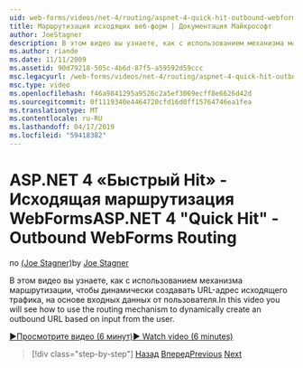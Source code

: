 ```yaml
---
uid: web-forms/videos/net-4/routing/aspnet-4-quick-hit-outbound-webforms-routing
title: Маршрутизация исходящих веб-форм | Документация Майкрософт
author: JoeStagner
description: В этом видео вы узнаете, как с использованием механизма маршрутизации, чтобы динамически создавать URL-адрес исходящего трафика, на основе входных данных от пользователя.
ms.author: riande
ms.date: 11/11/2009
ms.assetid: 90d79218-505c-4b6d-87f5-a59592d59ccc
msc.legacyurl: /web-forms/videos/net-4/routing/aspnet-4-quick-hit-outbound-webforms-routing
msc.type: video
ms.openlocfilehash: f46a9841295a9526c2a5ef3069ecff8e6626d42d
ms.sourcegitcommit: 0f1119340e4464720cfd16d0ff15764746ea1fea
ms.translationtype: MT
ms.contentlocale: ru-RU
ms.lasthandoff: 04/17/2019
ms.locfileid: "59418382"
---
```

# <a name="aspnet-4-quick-hit---outbound-webforms-routing"></a><span data-ttu-id="5935f-103">ASP.NET 4 «Быстрый Hit» - Исходящая маршрутизация WebForms</span><span class="sxs-lookup"><span data-stu-id="5935f-103">ASP.NET 4 "Quick Hit" - Outbound WebForms Routing</span></span>

<span data-ttu-id="5935f-104">по [(Joe Stagner)](https://github.com/JoeStagner)</span><span class="sxs-lookup"><span data-stu-id="5935f-104">by [Joe Stagner](https://github.com/JoeStagner)</span></span>

<span data-ttu-id="5935f-105">В этом видео вы узнаете, как с использованием механизма маршрутизации, чтобы динамически создавать URL-адрес исходящего трафика, на основе входных данных от пользователя.</span><span class="sxs-lookup"><span data-stu-id="5935f-105">In this video you will see how to use the routing mechanism to dynamically create an outbound URL based on input from the user.</span></span> 

[<span data-ttu-id="5935f-106">&#9654;Просмотрите видео (6 минут)</span><span class="sxs-lookup"><span data-stu-id="5935f-106">&#9654; Watch video (6 minutes)</span></span>](https://channel9.msdn.com/Blogs/ASP-NET-Site-Videos/aspnet-4-quick-hit-outbound-webforms-routing)

> [!div class="step-by-step"]
> <span data-ttu-id="5935f-107">[Назад](aspnet-4-quick-hit-declarative-webforms-routing.md)
> [Вперед](how-do-i-use-routing-with-aspnet-web-forms.md)</span><span class="sxs-lookup"><span data-stu-id="5935f-107">[Previous](aspnet-4-quick-hit-declarative-webforms-routing.md)
[Next](how-do-i-use-routing-with-aspnet-web-forms.md)</span></span>
